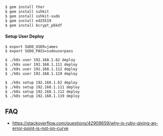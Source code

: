 ```bash
$ gem install thor
$ gem install sshkit
$ gem install sshkit-sudo
$ gem install ed25519
$ gem install bcrypt_pbkdf
```

#### Setup User Deploy

```bash
$ export SUDO_USER=james
$ export SUDO_PASS=sudouserpass

$ ./k8s user 192.168.1.62 deploy
$ ./k8s user 192.168.1.111 deploy
$ ./k8s user 192.168.1.112 deploy
$ ./k8s user 192.168.1.119 deploy

$ ./k8s setup 192.168.1.62 deploy
$ ./k8s setup 192.168.1.111 deploy
$ ./k8s setup 192.168.1.112 deploy
$ ./k8s setup 192.168.1.119 deploy
```






## FAQ

- https://stackoverflow.com/questions/42908659/why-is-ruby-giving-an-error-point-is-not-on-curve
